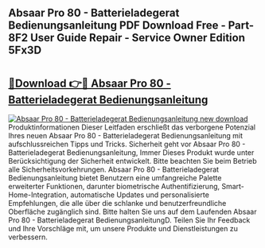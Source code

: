 ## Absaar Pro 80 - Batterieladegerat Bedienungsanleitung PDF Download Free - Part-8F2 User Guide Repair - Service Owner Edition 5Fx3D

# <h2><a href="http://df1zay.blite.top/?on=Absaar+Pro+80+-+Batterieladegerat+Bedienungsanleitung">🔗Download 👉🔴 Absaar Pro 80 - Batterieladegerat Bedienungsanleitung</a></h2>

[![Absaar Pro 80 - Batterieladegerat Bedienungsanleitung new download](https://i.imgur.com/lujVjoI.png)](http://df1zay.blite.top/?on=Absaar+Pro+80+-+Batterieladegerat+Bedienungsanleitung)
Produktinformationen Dieser Leitfaden erschließt das verborgene Potenzial Ihres neuen Absaar Pro 80 - Batterieladegerat Bedienungsanleitung mit aufschlussreichen Tipps und Tricks. Sicherheit geht vor Absaar Pro 80 - Batterieladegerat Bedienungsanleitung, Immer Dieses Produkt wurde unter Berücksichtigung der Sicherheit entwickelt. Bitte beachten Sie beim Betrieb alle Sicherheitsvorkehrungen. Absaar Pro 80 - Batterieladegerat Bedienungsanleitung bietet Benutzern eine umfangreiche Palette erweiterter Funktionen, darunter biometrische Authentifizierung, Smart-Home-Integration, automatische Updates und personalisierte Empfehlungen, die alle über die schlanke und benutzerfreundliche Oberfläche zugänglich sind. Bitte halten Sie uns auf dem Laufenden Absaar Pro 80 - Batterieladegerat BedienungsanleitungD. Teilen Sie Ihr Feedback und Ihre Vorschläge mit, um unsere Produkte und Dienstleistungen zu verbessern.
